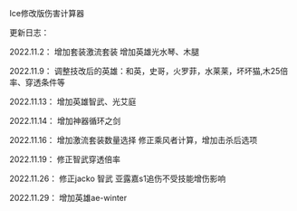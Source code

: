 Ice修改版伤害计算器

更新日志：

2022.11.2：
增加套装激流套装
增加英雄光水琴、木腿

2022.11.9：
调整技改后的英雄：和英，史哥，火罗菲，水莱莱，坏坏猫,木25倍率、穿透条件等

2022.11.13：
增加英雄智武、光艾庭

2022.11.14：
增加神器循环之剑

2022.11.16：
增加激流套装数量选择
修正乘风者计算，增加击杀后选项

2022.11.19：
修正智武穿透倍率

2022.11.26：
修正jacko 智武 亚露嘉s1追伤不受技能增伤影响

2022.11.29：
增加英雄ae-winter
